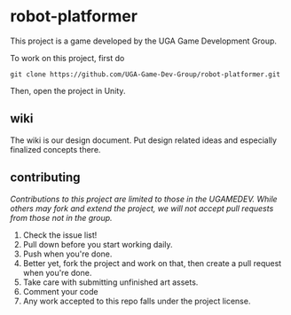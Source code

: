 # robot-platformer
This project is a game developed by the UGA Game Development Group.

To work on this project, first do

    git clone https://github.com/UGA-Game-Dev-Group/robot-platformer.git

Then, open the project in Unity.

## wiki

The wiki is our design document. Put design related ideas and especially finalized concepts there.

## contributing

*Contributions to this project are limited to those in the UGAMEDEV. While others may fork and extend the project, we will not accept pull requests from those not in the group.*

1. Check the issue list!
2. Pull down before you start working daily.
3. Push when you're done.
4. Better yet, fork the project and work on that, then create a pull request when you're done.
5. Take care with submitting unfinished art assets.
6. Comment your code
7. Any work accepted to this repo falls under the project license.
